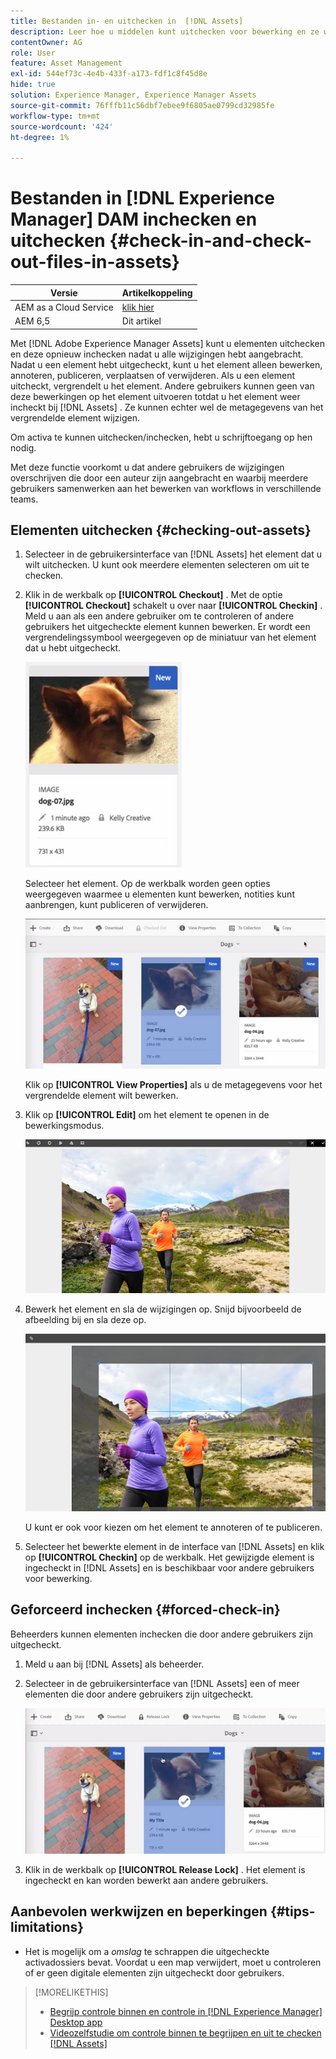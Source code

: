 ```yaml
---
title: Bestanden in- en uitchecken in  [!DNL Assets]
description: Leer hoe u middelen kunt uitchecken voor bewerking en ze weer kunt inchecken nadat de wijzigingen zijn voltooid.
contentOwner: AG
role: User
feature: Asset Management
exl-id: 544ef73c-4e4b-433f-a173-fdf1c8f45d8e
hide: true
solution: Experience Manager, Experience Manager Assets
source-git-commit: 76fffb11c56dbf7ebee9f6805ae0799cd32985fe
workflow-type: tm+mt
source-wordcount: '424'
ht-degree: 1%

---
```


# Bestanden in [!DNL Experience Manager] DAM inchecken en uitchecken {#check-in-and-check-out-files-in-assets}

| Versie | Artikelkoppeling |
| -------- | ---------------------------- |
| AEM as a Cloud Service | [ klik hier ](https://experienceleague.adobe.com/docs/experience-manager-cloud-service/content/assets/manage/check-out-and-submit-assets.html?lang=en) |
| AEM 6,5 | Dit artikel |

Met [!DNL Adobe Experience Manager Assets] kunt u elementen uitchecken en deze opnieuw inchecken nadat u alle wijzigingen hebt aangebracht. Nadat u een element hebt uitgecheckt, kunt u het element alleen bewerken, annoteren, publiceren, verplaatsen of verwijderen. Als u een element uitcheckt, vergrendelt u het element. Andere gebruikers kunnen geen van deze bewerkingen op het element uitvoeren totdat u het element weer incheckt bij [!DNL Assets] . Ze kunnen echter wel de metagegevens van het vergrendelde element wijzigen.

Om activa te kunnen uitchecken/inchecken, hebt u schrijftoegang op hen nodig.

Met deze functie voorkomt u dat andere gebruikers de wijzigingen overschrijven die door een auteur zijn aangebracht en waarbij meerdere gebruikers samenwerken aan het bewerken van workflows in verschillende teams.

## Elementen uitchecken {#checking-out-assets}

1. Selecteer in de gebruikersinterface van [!DNL Assets] het element dat u wilt uitchecken. U kunt ook meerdere elementen selecteren om uit te checken.
1. Klik in de werkbalk op **[!UICONTROL Checkout]** . Met de optie **[!UICONTROL Checkout]** schakelt u over naar **[!UICONTROL Checkin]** .
Meld u aan als een andere gebruiker om te controleren of andere gebruikers het uitgecheckte element kunnen bewerken. Er wordt een vergrendelingssymbool weergegeven op de miniatuur van het element dat u hebt uitgecheckt.

   ![ chlimage_1-471 ](assets/chlimage_1-471.png)

   Selecteer het element. Op de werkbalk worden geen opties weergegeven waarmee u elementen kunt bewerken, notities kunt aanbrengen, kunt publiceren of verwijderen.

   ![ chlimage_1-472 ](assets/chlimage_1-472.png)

   Klik op **[!UICONTROL View Properties]** als u de metagegevens voor het vergrendelde element wilt bewerken.

1. Klik op **[!UICONTROL Edit]** om het element te openen in de bewerkingsmodus.

   ![ chlimage_1-473 ](assets/chlimage_1-473.png)

1. Bewerk het element en sla de wijzigingen op. Snijd bijvoorbeeld de afbeelding bij en sla deze op.

   ![ chlimage_1-474 ](assets/chlimage_1-474.png)

   U kunt er ook voor kiezen om het element te annoteren of te publiceren.

1. Selecteer het bewerkte element in de interface van [!DNL Assets] en klik op **[!UICONTROL Checkin]** op de werkbalk. Het gewijzigde element is ingecheckt in [!DNL Assets] en is beschikbaar voor andere gebruikers voor bewerking.

## Geforceerd inchecken {#forced-check-in}

Beheerders kunnen elementen inchecken die door andere gebruikers zijn uitgecheckt.

1. Meld u aan bij [!DNL Assets] als beheerder.
1. Selecteer in de gebruikersinterface van [!DNL Assets] een of meer elementen die door andere gebruikers zijn uitgecheckt.

   ![ chlimage_1-476 ](assets/chlimage_1-476.png)

1. Klik in de werkbalk op **[!UICONTROL Release Lock]** . Het element is ingecheckt en kan worden bewerkt aan andere gebruikers.

## Aanbevolen werkwijzen en beperkingen {#tips-limitations}

* Het is mogelijk om a *omslag* te schrappen die uitgecheckte activadossiers bevat. Voordat u een map verwijdert, moet u controleren of er geen digitale elementen zijn uitgecheckt door gebruikers.

>[!MORELIKETHIS]
>
>* [ Begrijp controle binnen en controle in  [!DNL Experience Manager]  Desktop app ](https://experienceleague.adobe.com/docs/experience-manager-desktop-app/using/using.html#how-app-works2)
>* [ Videozelfstudie om controle binnen te begrijpen en uit te checken  [!DNL Assets] ](https://experienceleague.adobe.com/docs/experience-manager-learn/assets/collaboration/check-in-and-check-out.html)

